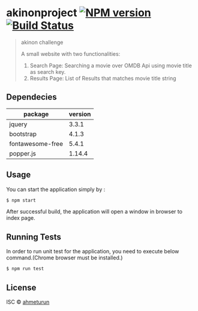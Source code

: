 # akinonproject [![NPM version](https://badge.fury.io/js/akinonproject.svg)](https://npmjs.org/package/akinonproject) [![Build Status](https://travis-ci.org/ahmeturun/akinonproject.svg?branch=master)](https://travis-ci.org/ahmeturun/akinonproject)

> akinon challenge
>
> A small website with two functionalities:
> 1. Search Page: Searching a movie over OMDB Api using movie title as search key.
> 2. Results Page: List of Results that matches movie title string

## Dependecies
| package | version| 
|----------|----------|
|  jquery  |  3.3.1  |
|  bootstrap|  4.1.3  |
|  fontawesome-free|  5.4.1  |
|  popper.js|  1.14.4  |

## Usage
You can start the application simply by :
```sh
$ npm start
```
After successful build, the application will open a window in browser to index page.
## Running Tests
In order to run unit test for the application, you need to execute below command.(Chrome browser must be installed.)

```sh
$ npm run test
```

## License

ISC © [ahmeturun]()
